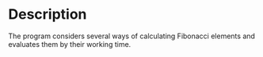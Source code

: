 # Description
The program considers several ways of calculating Fibonacci elements and evaluates them by their working time.
